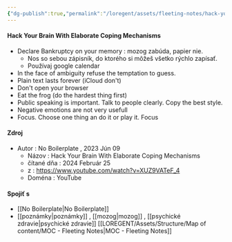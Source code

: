 ```yaml
---
{"dg-publish":true,"permalink":"/loregent/assets/fleeting-notes/hack-your-brain-with-elaborate-coping-mechanisms-navod/","noteIcon":""}
---
```


#### Hack Your Brain With Elaborate Coping Mechanisms

- Declare Bankruptcy on your memory : mozog zabúda, papier nie.
	- Nos so sebou zápisník, do ktorého si môžeš všetko rýchlo zapísať.
	- Používaj google calendar
- In the face of ambiguity refuse the temptation to guess.
- Plain text lasts forever (iCloud don't)
- Don't open your browser
- Eat the frog (do the hardest thing first)
- Public speaking is important. Talk to people clearly. Copy the best style.
- Negative emotions are not very usefull
- Focus. Choose one thing an do it or play it. Focus

<!--- ---------------------------------------------------------------------  -->
#### Zdroj
- Autor : No Boilerplate , 2023 Jún 09
	- Názov :  Hack Your Brain With Elaborate Coping Mechanisms 
	- čítané dňa : 2024 Február 25
	- z : https://www.youtube.com/watch?v=XUZ9VATeF_4
	- Doména : YouTube

<!--- ---------------------------------------------------------------------  -->
#### Spojiť s
- [[No Boilerplate\|No Boilerplate]]
- [[poznámky\|poznámky]] , [[mozog\|mozog]] , [[psychické zdravie\|psychické zdravie]]
[[LOREGENT/Assets/Structure/Map of content/MOC - Fleeting Notes\|MOC - Fleeting Notes]]